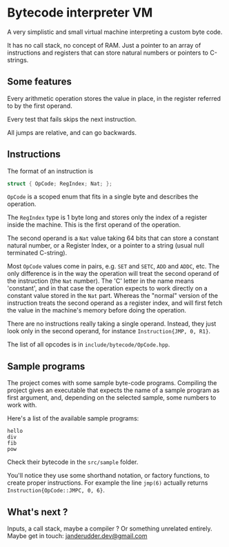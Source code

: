 # Bytecode interpreter VM


A very simplistic and small virtual machine interpreting a custom byte code.

It has no call stack, no concept of RAM. Just a pointer to an array of instructions and registers that can store natural numbers or pointers to C-strings.



## Some features

Every arithmetic operation stores the value in place, in the register referred to by the first operand.

Every test that fails skips the next instruction.

All jumps are relative, and can go backwards.



## Instructions

The format of an instruction is
```c
struct { OpCode; RegIndex; Nat; };
```

`OpCode` is a scoped enum that fits in a single byte and describes the operation.

The `RegIndex` type is 1 byte long and stores only the index of a register inside the machine. This is the first operand of the operation.

The second operand is a `Nat` value taking 64 bits that can store a constant natural number, or a Register Index, or a pointer to a string (usual null terminated C-string).

Most `OpCode` values come in pairs, e.g. `SET` and `SETC`, `ADD` and `ADDC`, etc.
The only difference is in the way the operation will treat the second operand of the instruction (the `Nat` number). The 'C' letter in the name means 'constant', and in that case the operation expects to work directly on a constant value stored in the `Nat` part. Whereas the "normal" version of the instruction treats the second operand as a register index, and will first fetch the value in the machine's memory before doing the operation.

There are no instructions really taking a single operand. Instead, they just look only in the second operand, for instance `Instruction{JMP, 0, R1}`.

The list of all opcodes is in `include/bytecode/OpCode.hpp`.



## Sample programs

The project comes with some sample byte-code programs. Compiling the project gives an executable that expects the name of a sample program as first argument, and, depending on the selected sample, some numbers to work with.

Here's a list of the available sample programs:

    hello
    div
    fib
    pow

Check their bytecode in the `src/sample` folder.

You'll notice they use some shorthand notation, or factory functions, to create proper instructions. For example the line `jmp(6)` actually returns `Instruction{OpCode::JMPC, 0, 6}`.


## What's next ?

Inputs, a call stack, maybe a compiler ? Or something unrelated entirely.
Maybe get in touch: janderudder.dev@gmail.com
